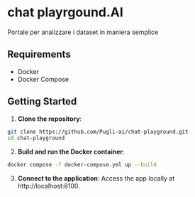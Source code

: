 # chat playrgound.AI

Portale per analizzare i dataset in maniera semplice

## Requirements

- Docker
- Docker Compose

## Getting Started

1. **Clone the repository**:
```bash
git clone https://github.com/Pugli-ai/chat-playground.git
cd chat-playground
```

2. **Build and run the Docker container**:
```bash
docker compose -f docker-compose.yml up --build
```

3. **Connect to the application**:
Access the app locally at http://localhost:8100.







